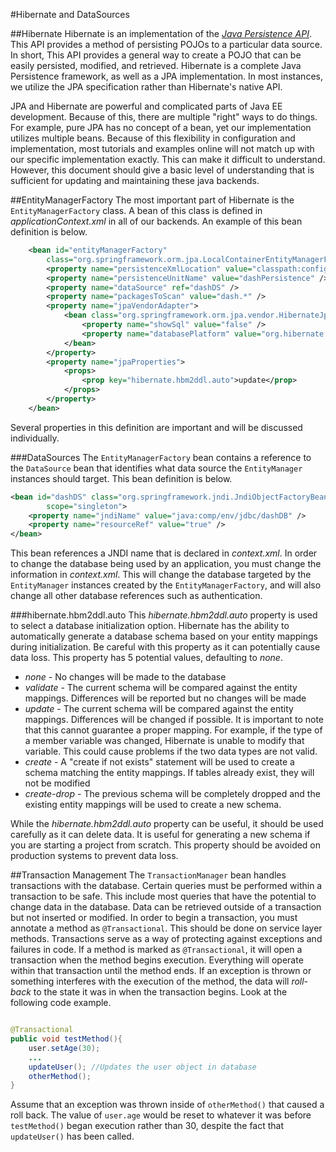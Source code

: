 #Hibernate and DataSources

##Hibernate
Hibernate is an implementation of the [*Java Persistence API*](http://www.oracle.com/technetwork/java/javaee/tech/persistence-jsp-140049.html). This API provides a method of persisting POJOs to a particular data source. In short, This API provides a general way to create a POJO that can be easily persisted, modified, and retrieved. Hibernate is a complete Java Persistence framework, as well as a JPA implementation. In most instances, we utilize the JPA specification rather than Hibernate's native API.

JPA and Hibernate are powerful and complicated parts of Java EE development. Because of this, there are multiple "right" ways to do things. For example, pure JPA has no concept of a bean, yet our implementation utilizes multiple beans. Because of this flexibility in configuration and implementation, most tutorials and examples online will not match up with our specific implementation exactly. This can make it difficult to understand. However, this document should give a basic level of understanding that is sufficient for updating and maintaining these java backends.

##EntityManagerFactory
The most important part of Hibernate is the `EntityManagerFactory` class. A bean of this class is defined in *applicationContext.xml* in all of our backends. An example of this bean definition is below. 

```xml
    <bean id="entityManagerFactory"
        class="org.springframework.orm.jpa.LocalContainerEntityManagerFactoryBean">
        <property name="persistenceXmlLocation" value="classpath:config/persistence-dash.xml" />
        <property name="persistenceUnitName" value="dashPersistence" />
        <property name="dataSource" ref="dashDS" />
        <property name="packagesToScan" value="dash.*" />
        <property name="jpaVendorAdapter">
            <bean class="org.springframework.orm.jpa.vendor.HibernateJpaVendorAdapter">
                <property name="showSql" value="false" />
                <property name="databasePlatform" value="org.hibernate.dialect.MySQLDialect" />
            </bean>
        </property>
        <property name="jpaProperties">
            <props>
                <prop key="hibernate.hbm2ddl.auto">update</prop>
            </props>
        </property>
    </bean>
```

Several properties in this definition are important and will be discussed individually.

###DataSources
The `EntityManagerFactory` bean contains a reference to the `DataSource` bean that identifies what data source the `EntityManager` instances should target. This bean definition is below.

```xml
<bean id="dashDS" class="org.springframework.jndi.JndiObjectFactoryBean"
        scope="singleton">
    <property name="jndiName" value="java:comp/env/jdbc/dashDB" />
    <property name="resourceRef" value="true" />
</bean>
```

This bean references a JNDI name that is declared in *context.xml*. In order to change the database being used by an application, you must change the information in *context.xml*. This will change the database targeted by the `EntityManager` instances created by the `EntityManagerFactory`, and will also change all other database references such as authentication.

###hibernate.hbm2ddl.auto
This *hibernate.hbm2ddl.auto* property is used to select a database initialization option. Hibernate has the ability to automatically generate a database schema based on your entity mappings during initialization. Be careful with this property as it can potentially cause data loss. This property has 5 potential values, defaulting to *none*.

+ *none* - No changes will be made to the database
+ *validate* - The current schema will be compared against the entity mappings. Differences will be reported but no changes will be made
+ *update* - The current schema will be compared against the entity mappings. Differences will be changed if possible. It is important to note that this cannot guarantee a proper mapping. For example, if the type of a member variable was changed, Hibernate is unable to modify that variable. This could cause problems if the two data types are not valid. 
+ *create* - A "create if not exists" statement will be used to create a schema matching the entity mappings. If tables already exist, they will not be modified
+ *create-drop* - The previous schema will be completely dropped and the existing entity mappings will be used to create a new schema.

While the *hibernate.hbm2ddl.auto* property can be useful, it should be used carefully as it can delete data. It is useful for generating a new schema if you are starting a project from scratch. This property should be avoided on production systems to prevent data loss.

##Transaction Management
The `TransactionManager` bean handles transactions with the database. Certain queries must be performed within a transaction to be safe. This include most queries that have the potential to change data in the database. Data can be retrieved outside of a transaction but not inserted or modified. In order to begin a transaction, you must annotate a method as `@Transactional`. This should be done on service layer methods. Transactions serve as a way of protecting against exceptions and failures in code. If a method is marked as `@Transactional`, it will open a transaction when the method begins execution. Everything will operate within that transaction until the method ends. If an exception is thrown or something interferes with the execution of the method, the data will *roll-back* to the state it was in when the transaction begins. Look at the following code example. 

```java

@Transactional
public void testMethod(){
    user.setAge(30);
    ...
    updateUser(); //Updates the user object in database
    otherMethod();
}
```

Assume that an exception was thrown inside of `otherMethod()` that caused a roll back. The value of `user.age` would be reset to whatever it was before `testMethod()` began execution rather than 30, despite the fact that `updateUser()` has been called.